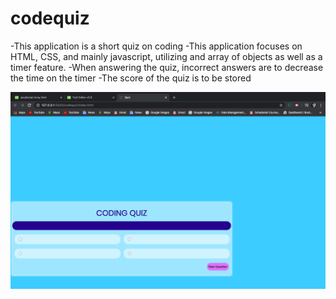 # codequiz

-This application is a short quiz on coding
-This application focuses on HTML, CSS, and mainly javascript, utilizing and array of objects as well as a timer feature.
-When answering the quiz, incorrect answers are to decrease the time on the timer
-The score of the quiz is to be stored

![](Images/screenshot.png)
